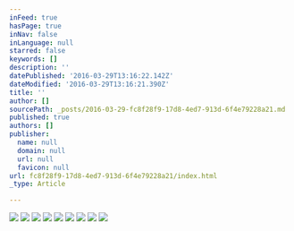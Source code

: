```yaml
---
inFeed: true
hasPage: true
inNav: false
inLanguage: null
starred: false
keywords: []
description: ''
datePublished: '2016-03-29T13:16:22.142Z'
dateModified: '2016-03-29T13:16:21.390Z'
title: ''
author: []
sourcePath: _posts/2016-03-29-fc8f28f9-17d8-4ed7-913d-6f4e79228a21.md
published: true
authors: []
publisher:
  name: null
  domain: null
  url: null
  favicon: null
url: fc8f28f9-17d8-4ed7-913d-6f4e79228a21/index.html
_type: Article

---
```

![](https://the-grid-user-content.s3-us-west-2.amazonaws.com/c1b35a13-f20a-4be9-90f7-a22bfbf4de74.jpg)
![](https://the-grid-user-content.s3-us-west-2.amazonaws.com/fb3d4ab8-a7b7-45de-8be8-f3feb7c70755.jpg)
![](https://the-grid-user-content.s3-us-west-2.amazonaws.com/6f63339c-85b8-4b01-b39f-f6ec38c41e2b.jpg)
![](https://the-grid-user-content.s3-us-west-2.amazonaws.com/cf090be4-cab3-460f-9f88-6a420beef2d9.jpg)
![](https://the-grid-user-content.s3-us-west-2.amazonaws.com/c41d1cc5-a087-40c7-b3df-7c7f2aff4d0e.jpg)
![](https://the-grid-user-content.s3-us-west-2.amazonaws.com/b9eb87b6-95f8-479a-beeb-caba17cdd06d.jpg)
![](https://the-grid-user-content.s3-us-west-2.amazonaws.com/55c52e3d-a740-4328-a833-948cc1f7c4fe.jpg)
![](https://the-grid-user-content.s3-us-west-2.amazonaws.com/8c7996f2-9f7b-4817-b139-58b01c27e393.jpg)
![](https://the-grid-user-content.s3-us-west-2.amazonaws.com/1dbbfd5e-6ac0-4827-9fcf-d22382014233.jpg)